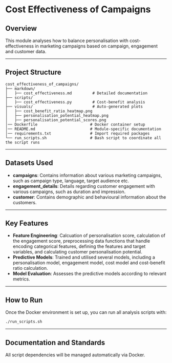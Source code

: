# Cost Effectiveness of Campaigns

## Overview

This module analyses how to balance personalisation with cost-effectiveness in marketing campaigns based on campaign, engagement and customer data.

---

## Project Structure

```
cost_effectiveness_of_campaigns/
├── markdown/                         
│   ├── cost_effectiveness.md         # Detailed documentation
├── scripts/
│   ├── cost_effectiveness.py         # Cost-benefit analysis
├── visuals/                          # Auto-generated plots
│   ├── cost_benefit_ratio_heatmap.png
│   ├── personalisation_potential_heatmap.png
│   ├── personalisation_potential_scores.png
│── Dockerfile                       # Docker container setup
│── README.md                        # Module-specific documentation
│── requirements.txt                 # Import required packages
└── run_scripts.sh                   # Bash script to coordinate all the script runs
```

---

## Datasets Used

- **campaigns**: Contains information about various marketing campaigns, such as campaign type, language, target audience etc.
- **engagement_details**: Details regarding customer engagement with various campaigns, such as duration and impression.
- **customer**: Contains demographic and behavioural information about the customers.

---

## Key Features

- **Feature Engineering**: Calcuation of personalisation score, calculation of the engagement score, preprocessing data functions that handle encoding categorical features, defining the features and target variables, and calculating customer personalisation potential.
- **Predictive Models**: Trained and utilised several models, including a personalisation model, engagement model, cost model and cost-benefit ratio calculation.
- **Model Evaluation**: Assesses the predictive models according to relevant metrics.

---

## How to Run

Once the Docker environment is set up, you can run all analysis scripts with:
```bash
./run_scripts.sh
```

---

## Documentation and Standards

All script dependencies will be managed automatically via Docker.
